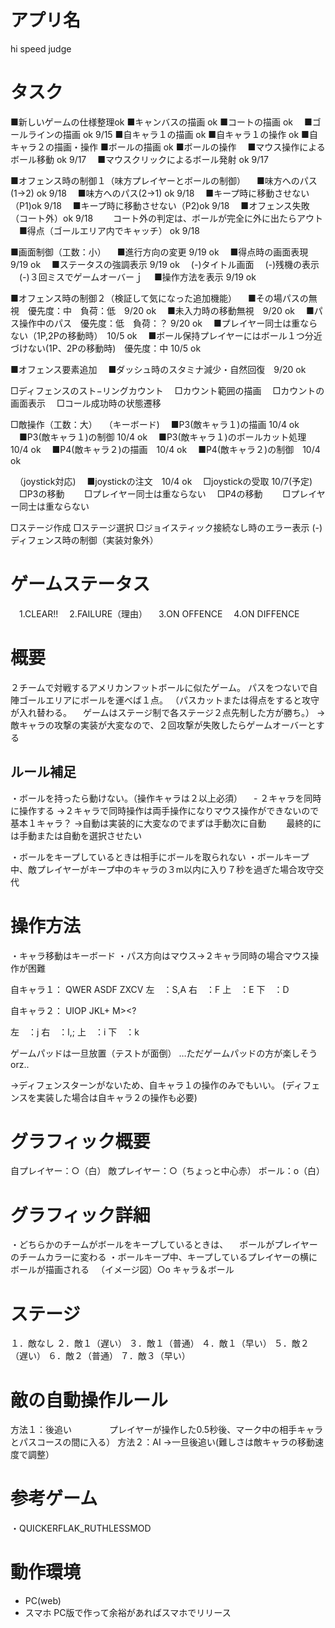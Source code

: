 # アプリ名
hi speed judge

# タスク
■新しいゲームの仕様整理ok
■キャンバスの描画 ok
■コートの描画 ok
　■ゴールラインの描画 ok 9/15
■自キャラ１の描画 ok
■自キャラ１の操作 ok
■自キャラ２の描画・操作
■ボールの描画 ok
■ボールの操作
　■マウス操作によるボール移動 ok 9/17
　■マウスクリックによるボール発射 ok 9/17

■オフェンス時の制御１（味方プレイヤーとボールの制御）
　■味方へのパス(1->2) ok 9/18
　■味方へのパス(2->1) ok 9/18
　■キープ時に移動させない（P1)ok 9/18
　■キープ時に移動させない（P2)ok 9/18
　■オフェンス失敗（コート外）ok 9/18
　　コート外の判定は、ボールが完全に外に出たらアウト
　■得点（ゴールエリア内でキャッチ） ok 9/18

■画面制御（工数：小）
　■進行方向の変更 9/19 ok
　■得点時の画面表現 9/19 ok
　■ステータスの強調表示 9/19 ok
　(-)タイトル画面
　(-)残機の表示
　(-)３回ミスでゲームオーバーｊ
　■操作方法を表示 9/19 ok

■オフェンス時の制御２（検証して気になった追加機能）
　■その場パスの無視　優先度：中　負荷：低　9/20 ok
　■未入力時の移動無視　9/20 ok
　■パス操作中のパス　優先度：低　負荷：？ 9/20 ok
　■プレイヤー同士は重ならない（1P,2Pの移動時）　10/5 ok
　■ボール保持プレイヤーにはボール１つ分近づけない(1P、2Pの移動時)　優先度：中 10/5 ok

■オフェンス要素追加
　■ダッシュ時のスタミナ減少・自然回復　9/20 ok 

□ディフェンスのスト−リングカウント
　□カウント範囲の描画
　□カウントの画面表示
　□コール成功時の状態遷移

□敵操作（工数：大）
　（キーボード)
　■P3(敵キャラ１)の描画 10/4 ok
　■P3(敵キャラ１)の制御 10/4 ok
　■P3(敵キャラ１)のボールカット処理  10/4 ok
　■P4(敵キャラ２)の描画　10/4 ok
　■P4(敵キャラ２)の制御　10/4 ok

　（joystick対応)
　■joystickの注文　10/4 ok
　□joystickの受取  10/7(予定)
　□P3の移動
　　□プレイヤー同士は重ならない
　□P4の移動
　　□プレイヤー同士は重ならない

□ステージ作成
□ステージ選択
□ジョイスティック接続なし時のエラー表示
(-)ディフェンス時の制御（実装対象外）

# ゲームステータス
　1.CLEAR!!
　2.FAILURE（理由）
　3.ON OFFENCE
　4.ON DIFFENCE

# 概要
２チームで対戦するアメリカンフットボールに似たゲーム。
パスをつないで自陣ゴールエリアにボールを運べば１点。
（パスカットまたは得点をすると攻守が入れ替わる。
　ゲームはステージ制で各ステージ２点先制した方が勝ち。）
→敵キャラの攻撃の実装が大変なので、２回攻撃が失敗したらゲームオーバーとする

## ルール補足
・ボールを持ったら動けない。（操作キャラは２以上必須）
　- ２キャラを同時に操作する
  →２キャラで同時操作は両手操作になりマウス操作ができないので基本１キャラ？
  →自動は実装的に大変なのでまずは手動次に自動
　　最終的には手動または自動を選択させたい

・ボールをキープしているときは相手にボールを取られない
・ボールキープ中、敵プレイヤーがキープ中のキャラの３m以内に入り７秒を過ぎた場合攻守交代

# 操作方法
・キャラ移動はキーボード
・パス方向はマウス→２キャラ同時の場合マウス操作が困難

自キャラ１：
QWER
 ASDF
  ZXCV
左　：S,A
右　：F
上　：E
下　：D


自キャラ２：
UIOP
 JKL+
  M><?

左　：j
右　：l,;
上　：i
下　：k

ゲームパッドは一旦放置（テストが面倒）
…ただゲームパッドの方が楽しそうorz..

→ディフェンスターンがないため、自キャラ１の操作のみでもいい。
 (ディフェンスを実装した場合は自キャラ２の操作も必要)

# グラフィック概要
自プレイヤー：○（白）
敵プレイヤー：○（ちょっと中心赤）
ボール：o（白）

# グラフィック詳細
・どちらかのチームがボールをキープしているときは、
　ボールがプレイヤーのチームカラーに変わる
・ボールキープ中、キープしているプレイヤーの横にボールが描画される
　（イメージ図）○o キャラ＆ボール
 
# ステージ
１．敵なし
２．敵１（遅い）
３．敵１（普通）
４．敵１（早い）
５．敵２（遅い）
６．敵２（普通）
７．敵３（早い）

# 敵の自動操作ルール
方法１：後追い
　　　　プレイヤーが操作した0.5秒後、マーク中の相手キャラとパスコースの間に入る）
方法２：AI
→一旦後追い(難しさは敵キャラの移動速度で調整）

# 参考ゲーム
・QUICKERFLAK_RUTHLESSMOD

# 動作環境
* PC(web)
* スマホ
PC版で作って余裕があればスマホでリリース

